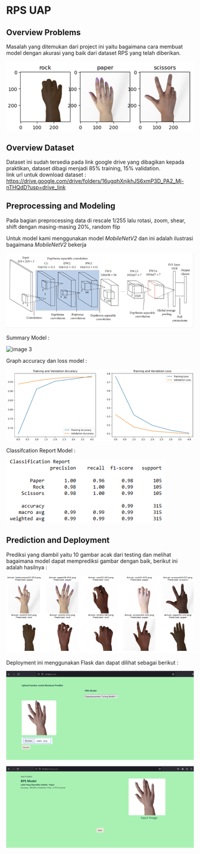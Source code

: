 # RPS UAP

## Overview Problems
Masalah yang ditemukan dari project ini yaitu bagaimana cara membuat model dengan akurasi yang baik dari dataset RPS yang telah diberikan.

![image 1](Asset/Gambar-tiap-kelas.png)

## Overview Dataset
Dataset ini sudah tersedia pada link google drive yang dibagikan kepada praktikan, dataset dibagi menjadi 85% training, 15% validation.<br>link url untuk download dataset : https://drive.google.com/drive/folders/16ugqhXnjkhJS6xmP3D_PA2_Mj-nTHQdD?usp=drive_link

## Preprocessing and Modeling
Pada bagian preprocessing data di rescale 1/255 lalu rotasi, zoom, shear, shift dengan masing-masing 20%, random flip

Untuk model kami menggunakan model _MobileNetV2_ dan ini adalah ilustrasi bagaimana _MobileNetV2_ bekerja

![image 2](Asset/Mobilenetv2-architecture.png)

Summary Model :

![image 3](Asset/Summary.png)

Graph accuracy dan loss model :

![image 4](Asset/Acc&Loss-Graph.png)

Classifcation Report Model :

![image 5](Asset/Classification-Report.png)

## Prediction and Deployment

Prediksi yang diambil yaitu 10 gambar acak dari testing dan melihat bagaimana model dapat memprediksi gambar dengan baik, berikut ini adalah hasilnya :

![image 6](Asset/Predict.png)

Deployment ini menggunakan Flask dan dapat dilihat sebagai berikut :

![image 7](Asset/tampilan.png)

![image 8](Asset/hasil.png)
